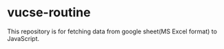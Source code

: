 # vucse-routine
This repository is for fetching data from google sheet(MS Excel format) to JavaScript.
